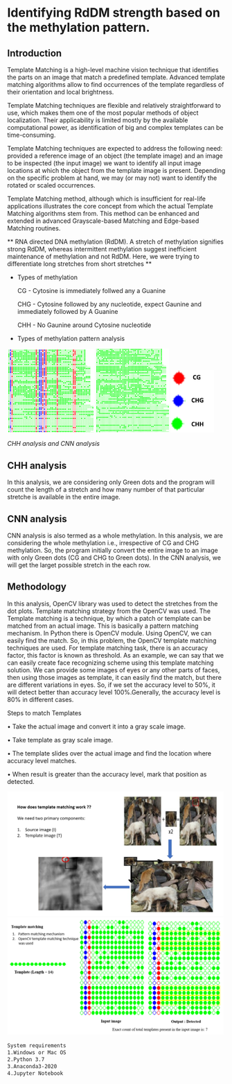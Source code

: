 # Identifying RdDM strength based on the methylation pattern.

## Introduction

Template Matching is a high-level machine vision technique that identifies the parts on an image that match a predefined template. Advanced template matching algorithms allow to find occurrences of the template regardless of their orientation and local brightness.

Template Matching techniques are flexible and relatively straightforward to use, which makes them one of the most popular methods of object localization. Their applicability is limited mostly by the available computational power, as identification of big and complex templates can be time-consuming.

Template Matching techniques are expected to address the following need: provided a reference image of an object (the template image) and an image to be inspected (the input image) we want to identify all input image locations at which the object from the template image is present. Depending on the specific problem at hand, we may (or may not) want to identify the rotated or scaled occurrences.

Template Matching method, although which is insufficient for real-life applications illustrates the core concept from which the actual Template Matching algorithms stem from. This method can be  enhanced and extended in advanced Grayscale-based Matching and Edge-based Matching routines.


** RNA directed DNA methylation (RdDM). A stretch of methylation signifies strong RdDM, whereas intermittent methylation 
suggest inefficient maintenance of methylation and not RdDM. Here, we were trying to differentiate long stretches from short stretches **

* Types of methylation

  CG - Cytosine is immediately follwed any a Guanine
  
  CHG - Cytosine followed by any nucleotide, expect Gaunine and immediately followed by A Guanine
  
  CHH - No Gaunine around Cytosine nucleotide
  

* Types of methylation pattern analysis

<p float="left">
  <img src="Samples/Picture1.png" width="200"/>
  <img src="Samples/Picture3.png" width="170" /> 
  <img src="Samples/Picture4.png" width="100" /> 
</p>
<p>
    <em>CHH analysis and CNN analysis</em>
</p>

## CHH analysis
In this analysis, we are considering only Green dots and the program will count the length of a stretch and how many number of that particular stretche is available in the entire image.

## CNN analysis
CNN analysis is also termed as a whole methylation. In this analysis, we are considering the whole methylation i.e., irrespective of CG and CHG methylation. So, the program initially convert the entire image to an image with only Green dots (CG and CHG to Green dots). In the CNN analysis, we will get the larget possible stretch in the each row.

## Methodology

In this analysis, OpenCV library was used to detect the stretches from the dot plots. Template matching strategy from the OpenCV was used.
The Template matching is a technique, by which a patch or template can be matched from an actual image. This is basically a pattern matching mechanism.
In Python there is OpenCV module. Using OpenCV, we can easily find the match. So, in this problem, the OpenCV template matching techniques are used.
For template matching task, there is an accuracy factor, this factor is known as threshold. As an example, we can say that we can easily create face recognizing scheme using this template matching solution. We can provide some images of eyes or any other parts of faces, then using those images as template, it can easily find the match, but there are different variations in eyes. So, if we set the accuracy level to 50%, it will detect better than accuracy level 100%.Generally, the accuracy level is 80% in different cases.

Steps to match Templates

•	Take the actual image and convert it into a gray scale image.

•	Take template as gray scale image.

•	The template slides over the actual image and find the location where accuracy level matches.

•	When result is greater than the accuracy level, mark that position as detected.

<p float="left">
  <img src="Samples/Picture8.PNG" width="500"/>
  <img src="Samples/Picture9.PNG" width="500"/>
</p>

```
System requirements
1.Windows or Mac OS
2.Python 3.7
3.Anaconda3-2020
4.Jupyter Notebook

```






